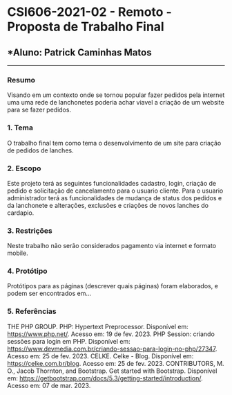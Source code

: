# **CSI606-2021-02 - Remoto - Proposta de Trabalho Final**

## *Aluno: Patrick Caminhas Matos

--------------

<!-- Descrever um resumo sobre o trabalho. -->

### Resumo

  Visando em um contexto onde se tornou popular fazer pedidos pela internet uma uma rede de lanchonetes poderia achar viavel a criação de um website para se fazer pedidos.
<!-- Apresentar o tema. -->
### 1. Tema

  O trabalho final tem como tema o desenvolvimento de um site para criação de pedidos de lanches.

<!-- Descrever e limitar o escopo da aplicação. -->
### 2. Escopo

  Este projeto terá as seguintes funcionalidades cadastro, login, criação de pedido e solicitação de cancelamento para o usuario cliente. Para o usuario administrador terá as funcionalidades de mudança de status dos pedidos e da lanchonete e alterações, exclusões e criações de novos lanches do cardapio.

<!-- Apresentar restrições de funcionalidades e de escopo. -->
### 3. Restrições

  Neste trabalho não serão considerados pagamento via internet e formato mobile.

<!-- Construir alguns protótipos para a aplicação, disponibilizá-los no Github e descrever o que foi considerado. //-->
### 4. Protótipo

  Protótipos para as páginas (descrever quais páginas) foram elaborados, e podem ser encontrados em...

### 5. Referências

THE PHP GROUP. PHP: Hypertext Preprocessor. Disponível em: <https://www.php.net/>. Acesso em: 19 de fev. 2023.
PHP Session: criando sessões para login em PHP. Disponível em: <https://www.devmedia.com.br/criando-sessao-para-login-no-php/27347>. Acesso em: 25 de fev. 2023.
CELKE. Celke - Blog. Disponível em: <https://celke.com.br/blog>. Acesso em: 25 de fev. 2023.
CONTRIBUTORS, M. O., Jacob Thornton, and Bootstrap. Get started with Bootstrap. Disponível em: <https://getbootstrap.com/docs/5.3/getting-started/introduction/>. Acesso em: 07 de mar. 2023.
 

‌

